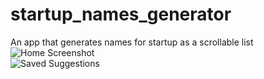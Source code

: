 # startup_names_generator

An app that generates names for startup as a scrollable list
![Home Screenshot]()  
![Saved Suggestions]()
